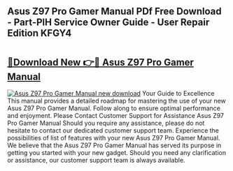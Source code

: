 ## Asus Z97 Pro Gamer Manual PDf Free Download - Part-PlH Service Owner Guide - User Repair Edition KFGY4

# <h2><a href="http://cf16588.oget.top/?id=Asus+Z97+Pro+Gamer+Manual">🔗Download New 👉🔴 Asus Z97 Pro Gamer Manual</a></h2>

[![Asus Z97 Pro Gamer Manual new download](https://i.imgur.com/5g1atiW.png)](http://cf16588.oget.top/?id=Asus+Z97+Pro+Gamer+Manual)
Your Guide to Excellence This manual provides a detailed roadmap for mastering the use of your new Asus Z97 Pro Gamer Manual. Follow along to ensure optimal performance and enjoyment. Please Contact Customer Support for Assistance Asus Z97 Pro Gamer Manual Should you require any assistance, please do not hesitate to contact our dedicated customer support team. Experience the possibilities of list of features with your new Asus Z97 Pro Gamer Manual. We believe that the Asus Z97 Pro Gamer Manual has served its purpose in getting you started with your new gadget. Should you need any clarification or assistance, our customer support team is always available.
